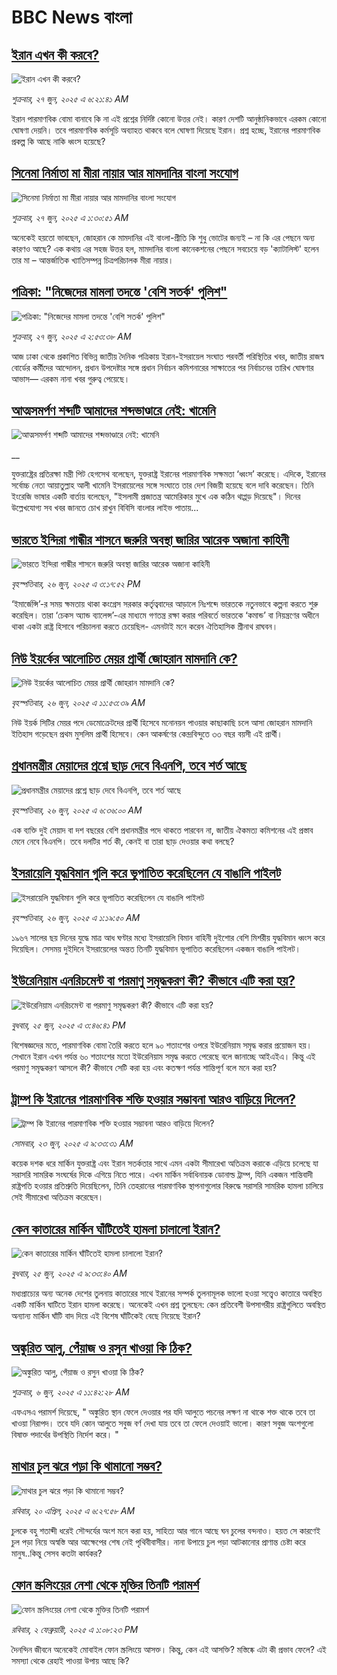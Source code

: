 # BBC News বাংলা## [ইরান এখন কী করবে? ](https://www.bbc.com/bengali/articles/cvgnwj9p84zo?at_campaign=githubrss)![ইরান এখন কী করবে? ](https://ichef.bbci.co.uk/ace/ws/240/cpsprodpb/4cba/live/e8e69a70-529f-11f0-9641-1774b19dc1c9.jpg)_শুক্রবার, ২৭ জুন, ২০২৫ এ ৬:২১:৪১ AM_ইরান পারমাণবিক বোমা বানাবে কি না এই প্রশ্নের নির্দিষ্ট কোনো উত্তর নেই। কারণ দেশটি আনুষ্ঠানিকভাবে এরকম কোনো ঘোষণা দেয়নি। তবে পারমাণবিক কর্মসূচি অব্যাহত থাকবে বলে ঘোষণা দিয়েছে ইরান। প্রশ্ন হচ্ছে, ইরানের পারমাণবিক প্রকল্প কি আছে নাকি ধ্বংস হয়েছে?## [সিনেমা নির্মাতা মা মীরা নায়ার আর মামদানির বাংলা সংযোগ](https://www.bbc.com/bengali/articles/cm2zj3z45peo?at_campaign=githubrss)![সিনেমা নির্মাতা মা মীরা নায়ার আর মামদানির বাংলা সংযোগ](https://ichef.bbci.co.uk/ace/ws/240/cpsprodpb/540b/live/f7b9da10-52a1-11f0-b4be-8f7caf53b80c.jpg)_শুক্রবার, ২৭ জুন, ২০২৫ এ ১:৩০:৫১ AM_অনেকেই হয়তো ভাবছেন, জোহরান কে মামদানির এই বাংলা-প্রীতি কি শুধু ভোটের জন্যই – না কি এর পেছনে অন্য কারণও আছে? এক কথায় এর সহজ উত্তর হল, মামদানির বাংলা কানেকশনের পেছনে সবচেয়ে বড় 'ক্যাটালিস্ট' হলেন তার মা – আন্তর্জাতিক খ্যাতিসম্পন্ন চিত্রপরিচালক মীরা নায়ার।## [পত্রিকা: "নিজেদের মামলা তদন্তে 'বেশি সতর্ক' পুলিশ"](https://www.bbc.com/bengali/articles/c9394g4ddxxo?at_campaign=githubrss)![পত্রিকা: "নিজেদের মামলা তদন্তে 'বেশি সতর্ক' পুলিশ"](https://ichef.bbci.co.uk/ace/ws/240/cpsprodpb/e165/live/d4e1e430-52fe-11f0-bfb8-25a28fd58fb3.jpg)_শুক্রবার, ২৭ জুন, ২০২৫ এ ২:৫৩:৩৮ AM_আজ ঢাকা থেকে প্রকাশিত বিভিন্ন জাতীয় দৈনিক পত্রিকায় ইরান-ইসরায়েল সংঘাত পরবর্তী পরিস্থিতির খবর, জাতীয় রাজস্ব বোর্ডের কর্মীদের আন্দোলন, প্রধান উপদেষ্টার সঙ্গে প্রধান নির্বাচন কমিশনারের সাক্ষাতের পর নির্বাচনের তারিখ ঘোষণার আভাস–– এরকম নানা খবর গুরুত্ব পেয়েছে।## [আত্মসমর্পণ শব্দটি আমাদের শব্দভাণ্ডারে নেই: খামেনি](https://www.bbc.co.uk/bengali/live/cy8g7lvnw94t?at_campaign=githubrss)![আত্মসমর্পণ শব্দটি আমাদের শব্দভাণ্ডারে নেই: খামেনি](https://ichef.bbci.co.uk/ace/standard/240/cpsprodpb/def3/live/980931b0-52ab-11f0-a2ff-17a82c2e8bc4.jpg)__­যুক্তরাষ্ট্রের প্রতিরক্ষা মন্ত্রী পিট হেগসেথ বলেছেন, যুক্তরাষ্ট্র ইরানের পারমাণবিক সক্ষমতা ‘ধ্বংস’ করেছে। এদিকে, ইরানের সর্বোচ্চ নেতা আয়াতুল্লাহ আলী খামেনি ইসরায়েলের সঙ্গে সংঘাতে তার দেশ বিজয়ী হয়েছে বলে দাবি করেছেন। তিনি ইংরেজি ভাষার একটি বার্তায় বলেছেন, "ইসলামী প্রজাতন্ত্র আমেরিকার মুখে এক কঠিন থাপ্পড় দিয়েছে"। দিনের উল্লেখযোগ্য সব খবর জানতে চোখ রাখুন বিবিসি বাংলার লাইভ পাতায়...## [ভারতে ইন্দিরা গান্ধীর শাসনে জরুরি অবস্থা জারির আরেক অজানা কাহিনী](https://www.bbc.com/bengali/articles/cr589y9mr45o?at_campaign=githubrss)![ভারতে ইন্দিরা গান্ধীর শাসনে জরুরি অবস্থা জারির আরেক অজানা কাহিনী](https://ichef.bbci.co.uk/ace/ws/240/cpsprodpb/ba67/live/02eec850-4532-11f0-bace-e1270fc31f5e.jpg)_বৃহস্পতিবার, ২৬ জুন, ২০২৫ এ ৩:১৭:৫২ PM_‘ইমার্জেন্সি’-র সময় ক্ষমতায় থাকা কংগ্রেস সরকার কর্তৃত্ববাদের আড়ালে নিঃশব্দে ভারতকে নতুনভাবে কল্পনা করতে শুরু করেছিল। তারা ‘চেকস অ্যান্ড ব্যালেন্স’-এর মাধ্যমে গণতন্ত্র রক্ষা করার পরিবর্তে ভারতকে ‘কমান্ড’ বা নিয়ন্ত্রণের অধীনে থাকা একটা রাষ্ট্র হিসাবে পরিচালনা করতে চেয়েছিল- এমনটাই মনে করেন ঐতিহাসিক শ্রীনাথ রাঘবন।## [নিউ ইয়র্কের আলোচিত মেয়র প্রার্থী জোহরান মামদানি কে? ](https://www.bbc.com/bengali/articles/c5y9mz35vjqo?at_campaign=githubrss)![নিউ ইয়র্কের আলোচিত মেয়র প্রার্থী জোহরান মামদানি কে? ](https://ichef.bbci.co.uk/ace/ws/240/cpsprodpb/74aa/live/0e02ee30-5197-11f0-a2ff-17a82c2e8bc4.jpg)_বৃহস্পতিবার, ২৬ জুন, ২০২৫ এ ১১:৫৩:৩৯ AM_নিউ ইয়র্ক সিটির মেয়র পদে ডেমোক্রেটদের প্রার্থী হিসেবে মনোনয়ন পাওয়ার কাছাকাছি চলে আসা জোহরান মামদানি ইতিহাস গড়েছেন প্রথম মুসলিম প্রার্থী হিসেবে। কেন আকর্ষণের কেন্দ্রবিন্দুতে ৩৩ বছর বয়সী এই প্রার্থী।## [প্রধানমন্ত্রীর মেয়াদের প্রশ্নে ছাড় দেবে  বিএনপি, তবে শর্ত আছে](https://www.bbc.com/bengali/articles/c9vry1eykmpo?at_campaign=githubrss)![প্রধানমন্ত্রীর মেয়াদের প্রশ্নে ছাড় দেবে  বিএনপি, তবে শর্ত আছে](https://ichef.bbci.co.uk/ace/ws/240/cpsprodpb/a30c/live/7c933ff0-5258-11f0-b724-053c7095a18e.jpg)_বৃহস্পতিবার, ২৬ জুন, ২০২৫ এ ৬:৩৬:০০ AM_এক ব্যক্তি দুই মেয়াদ বা দশ বছরের বেশি প্রধানমন্ত্রীর পদে থাকতে পারবেন না, জাতীয় ঐকমত্য কমিশনের এই প্রস্তাব মেনে নেবে বিএনপি। তবে দলটির শর্ত কী, কেনই বা তারা ছাড় দেওয়ার কথা বলছে?## [ইসরায়েলি যুদ্ধবিমান গুলি করে ভূপাতিত করেছিলেন যে বাঙালি পাইলট](https://www.bbc.com/bengali/articles/cx2vgyzvjzlo?at_campaign=githubrss)![ইসরায়েলি যুদ্ধবিমান গুলি করে ভূপাতিত করেছিলেন যে বাঙালি পাইলট](https://ichef.bbci.co.uk/ace/ws/240/cpsprodpb/8474/live/82f77130-51aa-11f0-8485-7bd50fa63665.jpg)_বৃহস্পতিবার, ২৬ জুন, ২০২৫ এ ১:১৯:৫০ AM_১৯৬৭ সালের ছয় দিনের যুদ্ধে মাত্র আধ ঘণ্টার মধ্যে ইসরায়েলি বিমান বাহিনী দুইশোর বেশি মিশরীয় যুদ্ধবিমান ধ্বংস করে দিয়েছিল। সেসময় দুইদিনে ইসরায়েলের অন্তত তিনটি যুদ্ধবিমান ভূপাতিত করেছিলেন একজন বাঙালি পাইলট।## [ইউরেনিয়াম এনরিচমেন্ট বা পরমাণু সমৃদ্ধকরণ কী? কীভাবে এটি করা হয়?](https://www.bbc.com/bengali/articles/cqx204rg9nlo?at_campaign=githubrss)![ইউরেনিয়াম এনরিচমেন্ট বা পরমাণু সমৃদ্ধকরণ কী? কীভাবে এটি করা হয়?](https://ichef.bbci.co.uk/ace/ws/240/cpsprodpb/fc42/live/09e9f6d0-51d4-11f0-a2ff-17a82c2e8bc4.jpg)_বুধবার, ২৫ জুন, ২০২৫ এ ৩:৪৬:৪১ PM_বিশেষজ্ঞদের মতে, পারমাণবিক বোমা তৈরি করতে হলে ৯০ শতাংশের ওপরে ইউরেনিয়াম সমৃদ্ধ করার প্রয়োজন হয়। সেখানে ইরান এখন পর্যন্ত ৬০ শতাংশের মতো ইউরেনিয়াম সমৃদ্ধ করতে পেরেছে বলে জানাচ্ছে আইএইএ। কিন্তু এই পরমাণু সমৃদ্ধকরণ আসলে কী? কীভাবে সেটি করা হয় এবং কতক্ষণ পর্যন্ত শান্তিপূর্ণ বলে মনে করা হয়?## [ট্রাম্প কি ইরানের পারমাণবিক শক্তি হওয়ার সম্ভাবনা আরও বাড়িয়ে দিলেন? ](https://www.bbc.com/bengali/articles/cvg86g6v0r8o?at_campaign=githubrss)![ট্রাম্প কি ইরানের পারমাণবিক শক্তি হওয়ার সম্ভাবনা আরও বাড়িয়ে দিলেন? ](https://ichef.bbci.co.uk/ace/ws/240/cpsprodpb/3dd5/live/34133c20-5010-11f0-86d5-3b52b53af158.jpg)_সোমবার, ২৩ জুন, ২০২৫ এ ৯:৩৩:৩১ AM_কয়েক দশক ধরে মার্কিন যুক্তরাষ্ট্র এবং ইরান সতর্কতার সাথে এমন একটা সীমারেখা অতিক্রম করাকে এড়িয়ে চলেছে যা সরাসরি সামরিক সংঘর্ষের দিকে এগিয়ে নিতে পারে। এখন মার্কিন সর্বাধিনায়ক ডোনাল্ড ট্রাম্প, যিনি একজন শান্তিবাদী রাষ্ট্রপতি হওয়ার প্রতিশ্রুতি দিয়েছিলেন, তিনি তেহরানের পারমাণবিক স্থাপনাগুলোর বিরুদ্ধে সরাসরি সামরিক হামলা চালিয়ে সেই সীমারেখা অতিক্রম করেছেন।## [কেন কাতারের মার্কিন ঘাঁটিতেই হামলা চালালো ইরান?](https://www.bbc.com/bengali/articles/c0rvzg4v4wpo?at_campaign=githubrss)![কেন কাতারের মার্কিন ঘাঁটিতেই হামলা চালালো ইরান?](https://ichef.bbci.co.uk/ace/ws/240/cpsprodpb/2718/live/cf2b5aa0-5194-11f0-8485-7bd50fa63665.jpg)_বুধবার, ২৫ জুন, ২০২৫ এ ৯:৩৩:৪০ AM_মধ্যপ্রাচ্যের অন্য অনেক দেশের তুলনায় কাতারের সাথে ইরানের সম্পর্ক তুলনামূলক ভালো হওয়া সত্ত্বেও কাতারে অবস্থিত একটি মার্কিন ঘাটিতে ইরান হামলা করেছে। অনেকেই এখন প্রশ্ন তুলছেন: কেন প্রতিবেশী উপসাগরীয় রাষ্ট্রগুলিতে অবস্থিত অন্যান্য মার্কিন ঘাঁটি বাদ দিয়ে এই বিশেষ ঘাঁটিকেই বেছে নিয়েছে ইরান?## [অঙ্কুরিত আলু, পেঁয়াজ ও রসুন খাওয়া কি ঠিক?](https://www.bbc.com/bengali/articles/czx02yddpyjo?at_campaign=githubrss)![অঙ্কুরিত আলু, পেঁয়াজ ও রসুন খাওয়া কি ঠিক?](https://ichef.bbci.co.uk/ace/ws/240/cpsprodpb/ce8d/live/dd2f4bc0-41d1-11f0-9e00-eb5667da9edb.jpg)_শুক্রবার, ৬ জুন, ২০২৫ এ ১১:৪২:২৮ AM_এফএসএ পরামর্শ দিয়েছে, " অঙ্কুরিত স্থান ফেলে দেওয়ার পর যদি আলুতে পচনের লক্ষণ না থাকে শক্ত থাকে তবে তা খাওয়া নিরাপদ। তবে যদি কোন আলুতে সবুজ বর্ণ দেখা যায় তবে তা ফেলে দেওয়াই ভালো। কারণ সবুজ অংশগুলো বিষাক্ত পদার্থের উপস্থিতি নির্দেশ করে। "## [মাথার চুল ঝরে পড়া কি থামানো সম্ভব?](https://www.bbc.com/bengali/articles/cz0115900myo?at_campaign=githubrss)![মাথার চুল ঝরে পড়া কি থামানো সম্ভব?](https://ichef.bbci.co.uk/ace/ws/240/cpsprodpb/db72/live/67a440c0-1db1-11f0-b265-abe347419ae3.jpg)_রবিবার, ২০ এপ্রিল, ২০২৫ এ ৬:২৭:৫৮ AM_চুলকে বহু শতাব্দী ধরেই সৌন্দর্যের অংশ মনে করা হয়, সাহিত্য আর গানে আছে ঘন চুলের বন্দনাও। হয়ত সে কারণেই চুল পড়া নিয়ে অস্বস্তি আর আক্ষেপের শেষ নেই পৃথিবীবাসীর। নানা উপায়ে চুল পড়া আটকানোর প্রাণান্ত চেষ্টা করে মানুষ..কিন্তু সেসব কতটা কার্যকর?## [ফোন স্ক্রলিংয়ের নেশা থেকে মুক্তির তিনটি পরামর্শ](https://www.bbc.com/bengali/articles/cll4l2q10l0o?at_campaign=githubrss)![ফোন স্ক্রলিংয়ের নেশা থেকে মুক্তির তিনটি পরামর্শ](https://ichef.bbci.co.uk/ace/ws/240/cpsprodpb/74f3/live/17fab3e0-127e-11ef-82e8-cd354766a224.jpg)_রবিবার, ২ ফেব্রুয়ারী, ২০২৫ এ ১:০৮:২৩ PM_দৈনন্দিন জীবনে অনেকেই মোবাইল ফোন স্ক্রলিংয়ে আসক্ত। কিন্তু, কেন এই আসক্তি? মস্তিষ্কে এটা কী প্রভাব ফেলে? এই সমস্যা থেকে রেহাই পাওয়া উপায় আছে কি?